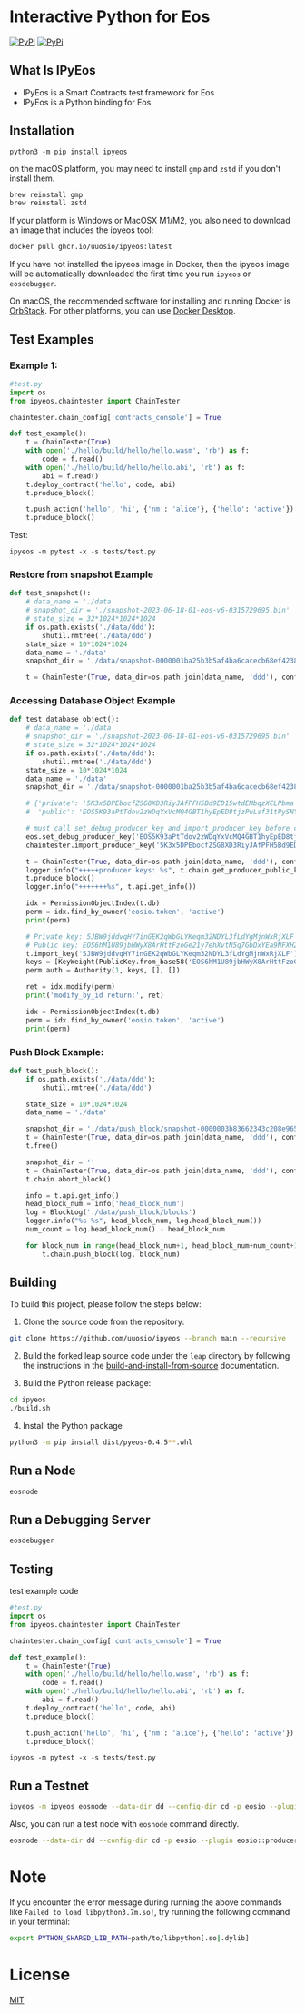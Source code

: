 # Interactive Python for Eos

[![PyPi](https://img.shields.io/pypi/v/ipyeos.svg)](https://pypi.org/project/ipyeos)
[![PyPi](https://img.shields.io/pypi/dm/ipyeos.svg)](https://pypi.org/project/ipyeos)


## What Is IPyEos

- IPyEos is a Smart Contracts test framework for Eos
- IPyEos is a Python binding for Eos

## Installation

```
python3 -m pip install ipyeos
```

on the macOS platform, you may need to install `gmp` and `zstd` if you don't install them.

```bash
brew reinstall gmp
brew reinstall zstd
```

If your platform is Windows or MacOSX M1/M2, you also need to download an image that includes the ipyeos tool:

```bash
docker pull ghcr.io/uuosio/ipyeos:latest
```

If you have not installed the ipyeos image in Docker, then the ipyeos image will be automatically downloaded the first time you run `ipyeos` or `eosdebugger`.

On macOS, the recommended software for installing and running Docker is [OrbStack](https://orbstack.dev/download). For other platforms, you can use [Docker Desktop](https://www.docker.com/products/docker-desktop).

## Test Examples


### Example 1:

```python
#test.py
import os
from ipyeos.chaintester import ChainTester

chaintester.chain_config['contracts_console'] = True

def test_example():
    t = ChainTester(True)
    with open('./hello/build/hello/hello.wasm', 'rb') as f:
        code = f.read()
    with open('./hello/build/hello/hello.abi', 'rb') as f:
        abi = f.read()
    t.deploy_contract('hello', code, abi)
    t.produce_block()

    t.push_action('hello', 'hi', {'nm': 'alice'}, {'hello': 'active'})
    t.produce_block()
```

Test:

```
ipyeos -m pytest -x -s tests/test.py
```

### Restore from snapshot Example

```python
def test_snapshot():
    # data_name = './data'
    # snapshot_dir = './snapshot-2023-06-18-01-eos-v6-0315729695.bin'
    # state_size = 32*1024*1024*1024
    if os.path.exists('./data/ddd'):
        shutil.rmtree('./data/ddd')
    state_size = 10*1024*1024
    data_name = './data'
    snapshot_dir = './data/snapshot-0000001ba25b3b5af4ba6cacecb68ef4238a50bb7134e56fe985b4355fbf7488.bin'

    t = ChainTester(True, data_dir=os.path.join(data_name, 'ddd'), config_dir=os.path.join(data_name, 'cd'), state_size=state_size, snapshot_dir=snapshot_dir)
```

### Accessing Database Object Example

```python
def test_database_object():
    # data_name = './data'
    # snapshot_dir = './snapshot-2023-06-18-01-eos-v6-0315729695.bin'
    # state_size = 32*1024*1024*1024
    if os.path.exists('./data/ddd'):
        shutil.rmtree('./data/ddd')
    state_size = 10*1024*1024
    data_name = './data'
    snapshot_dir = './data/snapshot-0000001ba25b3b5af4ba6cacecb68ef4238a50bb7134e56fe985b4355fbf7488.bin'

    # {'private': '5K3x5DPEbocfZSG8XD3RiyJAfPFH5Bd9ED15wtdEMbqzXCLPbma',
    #  'public': 'EOS5K93aPtTdov2zWDqYxVcMQ4GBT1hyEpED8tjzPuLsf31tPySNY'}

    # must call set_debug_producer_key and import_producer_key before create ChainTester
    eos.set_debug_producer_key('EOS5K93aPtTdov2zWDqYxVcMQ4GBT1hyEpED8tjzPuLsf31tPySNY')
    chaintester.import_producer_key('5K3x5DPEbocfZSG8XD3RiyJAfPFH5Bd9ED15wtdEMbqzXCLPbma')

    t = ChainTester(True, data_dir=os.path.join(data_name, 'ddd'), config_dir=os.path.join(data_name, 'cd'), state_size=state_size, snapshot_dir=snapshot_dir)
    logger.info("+++++producer keys: %s", t.chain.get_producer_public_keys())
    t.produce_block()
    logger.info("+++++++%s", t.api.get_info())

    idx = PermissionObjectIndex(t.db)
    perm = idx.find_by_owner('eosio.token', 'active')
    print(perm)

    # Private key: 5JBW9jddvqHY7inGEK2qWbGLYKeqm32NDYL3fLdYgMjnWxRjXLF
    # Public key: EOS6hM1U89jbHWyX8ArHttFzoGe21y7ehXvtN5q7GbDxYEa9NFXH2
    t.import_key('5JBW9jddvqHY7inGEK2qWbGLYKeqm32NDYL3fLdYgMjnWxRjXLF')
    keys = [KeyWeight(PublicKey.from_base58('EOS6hM1U89jbHWyX8ArHttFzoGe21y7ehXvtN5q7GbDxYEa9NFXH2'), 1)]
    perm.auth = Authority(1, keys, [], [])

    ret = idx.modify(perm)
    print('modify_by_id return:', ret)

    idx = PermissionObjectIndex(t.db)
    perm = idx.find_by_owner('eosio.token', 'active')
    print(perm)
```

### Push Block Example:

```python
def test_push_block():
    if os.path.exists('./data/ddd'):
        shutil.rmtree('./data/ddd')

    state_size = 10*1024*1024
    data_name = './data'

    snapshot_dir = './data/push_block/snapshot-0000003b83662343c208e965654f4d906ed7fad0372e13c246981cd076d379bb.bin'
    t = ChainTester(True, data_dir=os.path.join(data_name, 'ddd'), config_dir=os.path.join(data_name, 'cd'), state_size=state_size, snapshot_dir=snapshot_dir)
    t.free()

    snapshot_dir = ''
    t = ChainTester(True, data_dir=os.path.join(data_name, 'ddd'), config_dir=os.path.join(data_name, 'cd'), state_size=state_size, snapshot_dir=snapshot_dir)
    t.chain.abort_block()

    info = t.api.get_info()
    head_block_num = info['head_block_num']
    log = BlockLog('./data/push_block/blocks')
    logger.info("%s %s", head_block_num, log.head_block_num())
    num_count = log.head_block_num() - head_block_num

    for block_num in range(head_block_num+1, head_block_num+num_count+1):
        t.chain.push_block(log, block_num)

```
## Building

To build this project, please follow the steps below:

1. Clone the source code from the repository:

```bash
git clone https://github.com/uuosio/ipyeos --branch main --recursive
```

2. Build the forked leap source code under the `leap` directory by following the instructions in the [build-and-install-from-source](https://github.com/uuosio/leap/tree/550e092fa980e673f5f6fe5a7c309c088441f09a#build-and-install-from-source) documentation.

3. Build the Python release package:

```bash
cd ipyeos
./build.sh
```

4. Install the Python package

```bash
python3 -m pip install dist/pyeos-0.4.5**.whl
```

## Run a Node

```bash
eosnode
```

## Run a Debugging Server

```bash
eosdebugger
```

## Testing

test example code

```python
#test.py
import os
from ipyeos.chaintester import ChainTester

chaintester.chain_config['contracts_console'] = True

def test_example():
    t = ChainTester(True)
    with open('./hello/build/hello/hello.wasm', 'rb') as f:
        code = f.read()
    with open('./hello/build/hello/hello.abi', 'rb') as f:
        abi = f.read()
    t.deploy_contract('hello', code, abi)
    t.produce_block()

    t.push_action('hello', 'hi', {'nm': 'alice'}, {'hello': 'active'})
    t.produce_block()
```

```
ipyeos -m pytest -x -s tests/test.py
```

## Run a Testnet

```bash
ipyeos -m ipyeos eosnode --data-dir dd --config-dir cd -p eosio --plugin eosio::producer_plugin --plugin eosio::chain_api_plugin --plugin eosio::producer_api_plugin -e --resource-monitor-space-threshold 99 --http-server-address 127.0.0.1:8889 --contracts-console --access-control-allow-origin="*"  --wasm-runtime eos-vm-jit
```

Also, you can run a test node with `eosnode` command directly.

```bash
eosnode --data-dir dd --config-dir cd -p eosio --plugin eosio::producer_plugin --plugin eosio::chain_api_plugin --plugin eosio::producer_api_plugin -e --resource-monitor-space-threshold 99 --http-server-address 127.0.0.1:8889 --contracts-console --access-control-allow-origin="*"  --wasm-runtime eos-vm-jit
```

# Note

If you encounter the error message during running the above commands like `Failed to load libpython3.7m.so!`, try running the following command in your terminal:

```bash
export PYTHON_SHARED_LIB_PATH=path/to/libpython[.so|.dylib]
```

# License
[MIT](./LICENSE)
